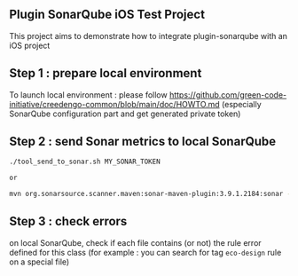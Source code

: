 Plugin SonarQube iOS Test Project
---

This project aims to demonstrate how to integrate plugin-sonarqube with an iOS project

Step 1 : prepare local environment
---

To launch local environment : please follow https://github.com/green-code-initiative/creedengo-common/blob/main/doc/HOWTO.md
(especially SonarQube configuration part and get generated private token)

Step 2 : send Sonar metrics to local SonarQube
---

```sh
./tool_send_to_sonar.sh MY_SONAR_TOKEN

or

mvn org.sonarsource.scanner.maven:sonar-maven-plugin:3.9.1.2184:sonar -Dsonar.login=MY_SONAR_TOKEN
```

Step 3 : check errors
---

on local SonarQube, check if each file contains (or not) the rule error defined for this class
(for example : you can search for tag `eco-design` rule on a special file)
